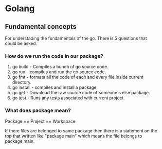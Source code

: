 # Golang

## Fundamental concepts
For understading the fundamentals of the go. There is 5 questions that could be asked.

### How do we run the code in our package?
1. go build - Compiles a bunch of go source code.
2. go run -  compiles and run the go source code.
3. go fmt - formats all the code of each and every file inside current directory.
4. go install - compiles and install a package.
5. go get - Download the raw source code of someone's else package.
6. go test - Runs any tests associated with current project. 

### What does package mean?

Package == Project == Workspace

If there files are belonged to same package then there is a statement on the top that written like "package main" which means the file belongs to package main.
